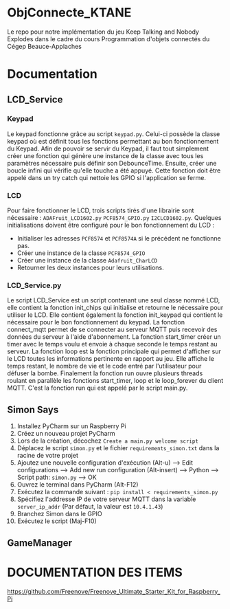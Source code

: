 # ObjConnecte_KTANE
Le repo pour notre implémentation du jeu Keep Talking and Nobody Explodes dans le cadre du cours Programmation d'objets connectés du Cégep Beauce-Applaches

# Documentation
## LCD_Service
### Keypad
Le keypad fonctionne grâce au script `keypad.py`. Celui-ci possède la classe keypad où est définit tous les fonctions permettant au bon fonctionnement du Keypad.
Afin de pouvoir se servir du Keypad, il faut tout simplement créer une fonction qui génère une instance de la classe avec tous les paramètres nécessaire
puis définir son DebounceTime. Ensuite, créer une boucle infini qui vérifie qu'elle touche a été appuyé. Cette fonction doit être appelé dans un try catch qui nettoie 
les GPIO si l'application se ferme.
### LCD
Pour faire fonctionner le LCD, trois scripts tirés d'une librairie sont nécessaire : `ADAFruit_LCD1602.py` `PCF8574_GPIO.py` `I2CLCD1602.py`.
Quelques initialisations doivent être configuré pour le bon fonctionnement du LCD : 
- Initialiser les adresses `PCF8574` et `PCF8574A` si le précédent ne fonctionne pas.
- Créer une instance de la classe `PCF8574_GPIO`
- Créer une instance de la classe `Adafruit_CharLCD`
- Retourner les deux instances pour leurs utilisations.
### LCD_Service.py
Le script LCD_Service est un script contenant une seul classe nommé LCD, elle contient la fonction init_chips qui initialise et retourne le nécessaire pour utiliser le LCD. Elle contient également la fonction init_keypad qui contient le nécessaire pour le bon fonctionnement du keypad. La fonction connect_mqtt permet de se connecter au serveur MQTT puis recevoir des données du serveur à l'aide d'abonnement. La fonction start_timer créer un timer avec le temps voulu et envoie à chaque seconde le temps restant au serveur. La fonction loop est la fonction principale qui permet d'afficher sur le LCD toutes les informations pertinente en rapport au jeu. Elle affiche le temps restant, le nombre de vie et le code entré par l'utilisateur pour défuser la bombe. Finalement la fonction run ouvre plusieurs threads roulant en parallèle les fonctions start_timer, loop et le loop_forever du client MQTT. C'est la fonction run qui est appelé par le script main.py.
## Simon Says
1. Installez PyCharm sur un Raspberry Pi
2. Créez un nouveau projet PyCharm
3. Lors de la création, décochez `Create a main.py welcome script`
4. Déplacez le script `simon.py` et le fichier `requirements_simon.txt` dans la racine de votre projet
6. Ajoutez une nouvelle configuration d'exécution (Alt-u) --> Edit configurations --> Add new run configuration (Alt-insert) --> Python --> Script path: `simon.py` --> OK
7. Ouvrez le terminal dans PyCharm (Alt-F12)
8. Exécutez la commande suivant : `pip install < requirements_simon.py`
9. Spécifiez l'addresse IP de votre serveur MQTT dans la variable `server_ip_addr` (Par défaut, la valeur est `10.4.1.43`)
10. Branchez Simon dans le GPIO 
11. Exécutez le script (Maj-F10)
## GameManager




# DOCUMENTATION DES ITEMS
https://github.com/Freenove/Freenove_Ultimate_Starter_Kit_for_Raspberry_Pi
